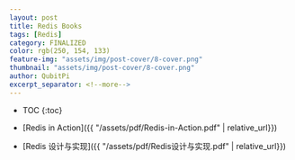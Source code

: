 ```yaml
---
layout: post
title: Redis Books
tags: [Redis]
category: FINALIZED
color: rgb(250, 154, 133)
feature-img: "assets/img/post-cover/8-cover.png"
thumbnail: "assets/img/post-cover/8-cover.png"
author: QubitPi
excerpt_separator: <!--more-->
---
```


<!--more-->

* TOC
{:toc}

* [Redis in Action]({{ "/assets/pdf/Redis-in-Action.pdf" | relative_url}})
* [Redis 设计与实现]({{ "/assets/pdf/Redis设计与实现.pdf" | relative_url}})

